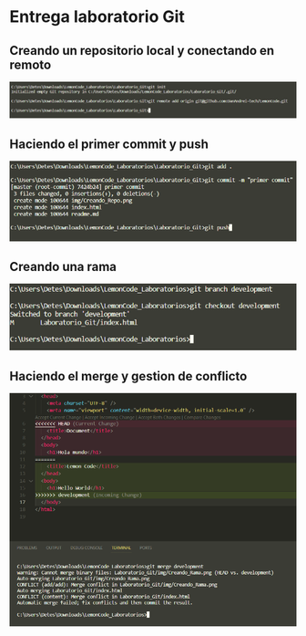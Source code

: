 # Entrega laboratorio Git

## Creando un repositorio local y conectando en remoto

<img src="./img/Creando_Repo.png" alt="Logo Lemoncode" title="Logo Lemoncode" />

## Haciendo el primer commit y push

<img src="./img/Primer_Commit.png" alt="Logo Lemoncode" title="Logo Lemoncode" />

## Creando una rama

<img src="./img/Creando_Rama.png" alt="Logo Lemoncode" title="Logo Lemoncode" />

## Haciendo el merge y gestion de conflicto

<img src="./img/Merge_Conflicto.png" alt="Logo Lemoncode" title="Logo Lemoncode" />

